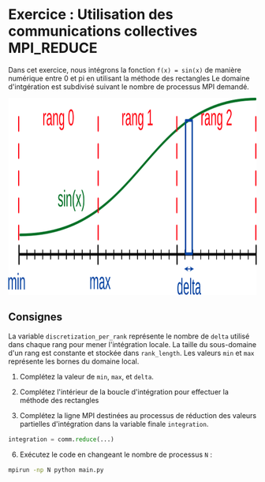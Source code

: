# Exercice : Utilisation des communications collectives MPI_REDUCE

Dans cet exercice, nous intégrons la fonction `f(x) = sin(x)` de
manière numérique entre 0 et pi en utilisant la méthode des rectangles
Le domaine d'intgération est subdivisé suivant le nombre de processus MPI demandé.

<img src="../../../../support/materiel/sin_integration.svg" height="400">

## Consignes

La variable `discretization_per_rank` représente le nombre de `delta` utilisé
dans chaque rang pour mener l'intégration locale.
La taille du sous-domaine d'un rang est constante et stockée dans `rank_length`.
Les valeurs `min` et `max` représente les bornes du domaine local.

1. Complétez la valeur de `min`, `max`, et `delta`.

2. Complétez l'intérieur de la boucle d'intégration pour effectuer la méthode des rectangles

2. Complétez la ligne MPI destinées au processus de réduction des valeurs partielles
d'intégration dans la variable finale `integration`.

```python
integration = comm.reduce(...)
```

6. Exécutez le code en changeant le nombre de processus `N` :

```bash
mpirun -np N python main.py
```
